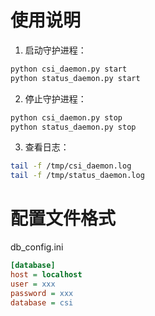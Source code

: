 # 使用说明
1. 启动守护进程：
```bash
python csi_daemon.py start
python status_daemon.py start
```

2. 停止守护进程：
```bash
python csi_daemon.py stop
python status_daemon.py stop
```

3. 查看日志：
```bash
tail -f /tmp/csi_daemon.log
tail -f /tmp/status_daemon.log
```

# 配置文件格式
db_config.ini
```ini
[database]
host = localhost
user = xxx
password = xxx
database = csi
```